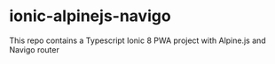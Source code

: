 # ionic-alpinejs-navigo
This repo contains a Typescript Ionic 8 PWA project with Alpine.js and Navigo router
